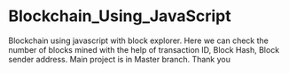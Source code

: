 # Blockchain_Using_JavaScript
Blockchain using javascript with block explorer. Here we can check the number of blocks mined with the help of transaction ID, Block Hash, Block sender address. Main project is in Master branch. Thank you
